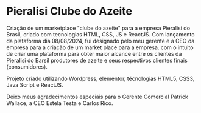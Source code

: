 # Pieralisi Clube do Azeite
Criação de um marketplace "clube do azeite" para a empresa Pieralisi do Brasil, criado com tecnologias HTML, CSS, JS e ReactJS.
Com lançamento da plataforma dia 08/08/2024, fui designado pelo meu gerente e a CEO da empresa para a criação de um market place para a empresa. com o intuito de criar uma plataforma para obter maior alcance entre os clientes da Pieralisi do Barsil produtores de azeite e seus respectivos clientes finais (consumidores).

Projeto criado utilizando Wordpress, elementor, técnologias HTML5, CSS3, Java Script e ReactJS.

Deixo meus agradecimentos especiais para o Gerente Comercial Patrick Wallace, a CEO Estela Testa e Carlos Rico.

